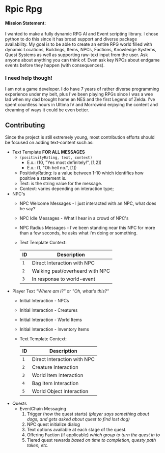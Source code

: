 # Rpic Rpg
#### Mission Statement:
I wanted to make a fully dynamic RPG AI and Event scripting library. I chose python to do this since it has broad support and diverse package availability. My goal is to be able to create an entire RPG world filled with dynamic Locations, Buildings, Items, NPCs, Factions, Knowledge Systems, Quest Systems as well as supporting raw-text input from the user. Ask anyone about anything you can think of. Even ask key NPCs about endgame events before they happen (with consequences).

### I need help though!
I am not a game developer. I do have 7 years of rather diverse programming experience under my belt, plus I've been playing RPGs since I was a wee lad when my dad brought home an NES and the first Legend of Zelda. I've spent countless hours in Ultima IV and Morrowind enjoying the content and dreaming of ways it could be even better.
## Contributing
Since the project is still extremely young, most contribution efforts should be focused on adding text-content such as:
* Text Template **FOR ALL MESSAGES**
  * `(positivityRating, text, context)`
    * E.x.: (10, "Yes most definitely!", [1,2])
    * E.x.: (1, "Oh hell no.", [1])
  * PositivityRating: is a value between 1-10 which identifies how positive a statement is.
  * Text: is the string value for the message.
  * Context: varies depending on interaction type;
* NPC's
  * NPC Welcome Messages - I just interacted with an NPC, what does he say?
  * NPC Idle Messages - What I hear in a crowd of NPC's
  * NPC Radius Messages - I've been standing near this NPC for more than a few seconds, he asks what i'm doing or something.
  * Text Template Context:

      | ID  | Description |
      | --- | ----------- |
      | `1` | Direct Interaction with NPC |
      | `2` | Walking past/overheard with NPC |
      | `3` | In response to world-event |
* Player Text *"Where am I?"* or *"Oh, what's this?"*
  * Initial Interaction - NPCs
  * Initial Interaction - Creatures
  * Initial Interaction - World Items
  * Initial Interaction - Inventory Items
  * Text Template Context:

      | ID  | Description |
      | --- | ----------- |
      | `1` | Direct Interaction with NPC |
      | `2` | Creature Interaction |
      | `3` | World Item Interaction |
      | `4` | Bag Item Interaction |
      | `5` | World Object Interaction |
* Quests
  * EventChain Messaging
    1. Trigger (how the quest starts) *(player says something about dogs, and gets asked about quest to find lost dog)*
    2. NPC quest initialize dialog
    3. Text options available at each stage of the quest.
    4. Offering Faction (if applicable) *which group to turn the quest in to*
    5. Tiered quest rewards *based on time to completion, questy path taken, etc*.

